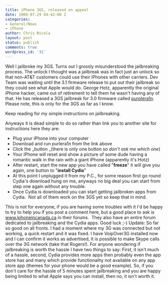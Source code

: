 ```yaml
---
title: iPhone 3GS, released on appeal
date: 2009-07-29 04:42:00 Z
categories:
- General/News
- iPhone
author: Chris Nicola
layout: post
status: publish
comments: true
wordpress_id: '31'
---
```


Well I jailbroke my 3GS. Turns out I grossly misunderstood the jailbreaking process. The unlock I thought was a jailbreak was in fact just an unlock so that non-AT&T customers could use their iPhones with other carriers. Dev Team was waiting until the 3.1 firmware release to put out their jailbreak so they could see what Apple would do. George Hotz, apparently the original iPhone hacker, came out of retirement to tell them he wasn't having any of that. He has released a 3GS jailbreak for 3.0 firmware called [purplera1n][1]. Please note, this is only for the 3GS as far as I know.  

Keep reading for my simple instructions on jailbreaking. 

<!--more-->

Anyways it is dead simple to do so rather than link you to another site for instructions here they are: 

  * Plug your iPhone into your computer
  * Download and run purlera1n from the link above
  * Click the _button _(there is only one button so _don't ask me which one_)
  * Your iPhone will reset and show a picture of some dude having a romantic walk in the rain with a giant iPhone (apparently it's Hotz)
  * After restart, start the new app you have called "**freeze**" it will give you again, one button to "**install Cydia**"
  * At this point I unplugged it from my P.C., for some reason first go round Cydia's download hung on me, anyways no big deal you can start from step one again without any trouble.
  * Once Cydia is downloaded you can start getting jailbroken apps from Cydia.  Not all of them work on the 3GS yet so keep that in mind.

This is not for everyone, if you are having some troubles with it I'd be happy to try to help you if you post a comment here, but a good place to ask is www.iphoneincanada.ca in their forums.  They also have an entire forum dedicated to jailbreaking and the Cydia apps. Good luck ;-) Update: So far so good on all fronts. I had a moment where my 3G was connected but not working, a quick restart and it was fixed. I have VoipOver3G installed now and I can confirm it works as advertised, it is possible to make Skype calls over the 3G network (take that Rogers!). For anyone wondering if jailbreaking is worth the hassle I have two things to say: First, it isn't much of a hassle, second, Cydia provides more apps then probably even the app store has and many which provide functionality not available on any app store app (themes for your phone would be a good example). So, if you don't care for the hassle of 5 minutes spent jailbreaking and you are happy being limited to what Apple says you can install, then no, it isn't worth it. 

   [1]: http://yoursurveypanel.com/d/p2u1r87216

